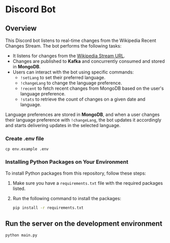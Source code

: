 # Discord Bot

## Overview

This Discord bot listens to real-time changes from the Wikipedia Recent Changes Stream. The bot performs the following tasks:

- It listens for changes from the [Wikipedia Stream URL](https://stream.wikimedia.org/v2/stream/recentchange).
- Changes are published to **Kafka** and concurrently consumed and stored in **MongoDB**.
- Users can interact with the bot using specific commands:
  - `!setLang` to set their preferred language.
  - `!changeLang` to change the language preference.
  - `!recent` to fetch recent changes from MongoDB based on the user's language preference.
  - `!stats` to retrieve the count of changes on a given date and language.

Language preferences are stored in **MongoDB**, and when a user changes their language preference with `!changeLang`, the bot updates it accordingly and starts delivering updates in the selected language.

### Create .env file

```
cp env.example .env
```


### Installing Python Packages on Your Environment
To install Python packages from this repository, follow these steps:

1. Make sure you have a `requirements.txt` file with the required packages listed.
2. Run the following command to install the packages:

   ```bash
   pip install -r requirements.txt 

   ```

## Run the server on the development environment

```
python main.py
```